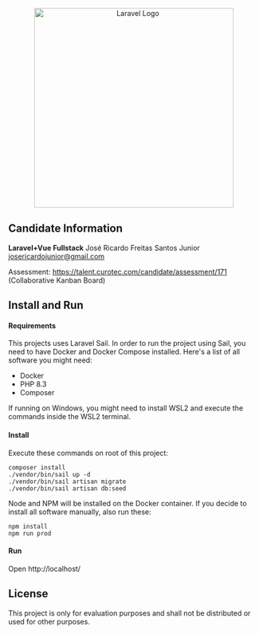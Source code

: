 <p align="center"><a href="https://laravel.com" target="_blank"><img src="https://raw.githubusercontent.com/laravel/art/master/logo-lockup/5%20SVG/2%20CMYK/1%20Full%20Color/laravel-logolockup-cmyk-red.svg" width="400" alt="Laravel Logo"></a></p>

## Candidate Information

<b>Laravel+Vue Fullstack</b>
José Ricardo Freitas Santos Junior
josericardojunior@gmail.com

Assessment: https://talent.curotec.com/candidate/assessment/171 (Collaborative Kanban Board)

## Install and Run

#### Requirements

This projects uses Laravel Sail. In order to run the project using Sail, you need to have Docker and Docker Compose installed. Here's a list of all software you might need:

* Docker
* PHP 8.3
* Composer

If running on Windows, you might need to install WSL2 and execute the commands inside the WSL2 terminal. 

#### Install

Execute these commands on root of this project:

```
composer install
./vendor/bin/sail up -d
./vendor/bin/sail artisan migrate
./vendor/bin/sail artisan db:seed
```

Node and NPM will be installed on the Docker container. If you decide to install all software manually, also run these:

```
npm install
npm run prod
```

#### Run

Open http://localhost/

## License

This project is only for evaluation purposes and shall not be distributed or used for other purposes.

